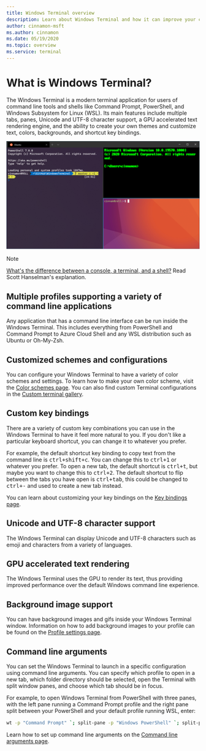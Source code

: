 ```yaml
---
title: Windows Terminal overview
description: Learn about Windows Terminal and how it can improve your command line workflow.
author: cinnamon-msft
ms.author: cinnamon
ms.date: 05/19/2020
ms.topic: overview
ms.service: terminal
---
```


# What is Windows Terminal?

The Windows Terminal is a modern terminal application for users of command line tools and shells like Command Prompt, PowerShell, and Windows Subsystem for Linux (WSL). Its main features include multiple tabs, panes, Unicode and UTF-8 character support, a GPU accelerated text rendering engine, and the ability to create your own themes and customize text, colors, backgrounds, and shortcut key bindings.

![Windows Terminal screenshot](./images/overview.png)

> [!NOTE]
> [What's the difference between a console, a terminal, and a shell?](https://www.hanselman.com/blog/WhatsTheDifferenceBetweenAConsoleATerminalAndAShell.aspx) Read Scott Hanselman's explanation.

## Multiple profiles supporting a variety of command line applications

Any application that has a command line interface can be run inside the Windows Terminal. This includes everything from PowerShell and Command Prompt to Azure Cloud Shell and any WSL distribution such as Ubuntu or Oh-My-Zsh.

## Customized schemes and configurations

You can configure your Windows Terminal to have a variety of color schemes and settings. To learn how to make your own color scheme, visit the [Color schemes page](./customize-settings/color-schemes.md). You can also find custom Terminal configurations in the [Custom terminal gallery](./custom-terminal-gallery/powerline-in-powershell.md).

## Custom key bindings

There are a variety of custom key combinations you can use in the Windows Terminal to have it feel more natural to you. If you don't like a particular keyboard shortcut, you can change it to whatever you prefer.

For example, the default shortcut key binding to copy text from the command line is <kbd>ctrl+shift+c</kbd>. You can change this to <kbd>ctrl+1</kbd> or whatever you prefer. To open a new tab, the default shortcut is <kbd>ctrl+t</kbd>, but maybe you want to change this to <kbd>ctrl+2</kbd>. The default shortcut to flip between the tabs you have open is <kbd>ctrl+tab</kbd>, this could be changed to <kbd>ctrl+-</kbd> and used to create a new tab instead.

You can learn about customizing your key bindings on the [Key bindings page](./customize-settings/key-bindings.md).

## Unicode and UTF-8 character support

The Windows Terminal can display Unicode and UTF-8 characters such as emoji and characters from a variety of languages.

## GPU accelerated text rendering

The Windows Terminal uses the GPU to render its text, thus providing improved performance over the default Windows command line experience.

## Background image support

You can have background images and gifs inside your Windows Terminal window. Information on how to add background images to your profile can be found on the [Profile settings page](./customize-settings/profile-settings.md#background-image-settings).

## Command line arguments

You can set the Windows Terminal to launch in a specific configuration using command line arguments. You can specify which profile to open in a new tab, which folder directory should be selected, open the Terminal with split window panes, and choose which tab should be in focus.

For example, to open Windows Terminal from PowerShell with three panes, with the left pane running a Command Prompt profile and the right pane split between your PowerShell and your default profile running WSL, enter:

```bash
wt -p "Command Prompt" `; split-pane -p "Windows PowerShell" `; split-pane -H wsl.exe
```

Learn how to set up command line arguments on the [Command line arguments page](./command-line-arguments.md).
